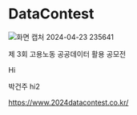 # DataContest

![화면 캡처 2024-04-23 235641](https://github.com/DongUk-Shin/DataContest/assets/55849838/ef048a94-a54f-4656-b944-93726dafbb6b)


제 3회 고용노동 공공데이터 활용 공모전


Hi

박건주
hi2


https://www.2024datacontest.co.kr/

